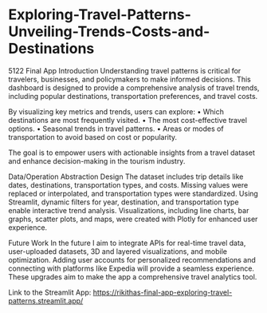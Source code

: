 # Exploring-Travel-Patterns-Unveiling-Trends-Costs-and-Destinations
5122 Final App
Introduction
Understanding travel patterns is critical for travelers, businesses, and policymakers to make informed decisions. This dashboard is designed to provide a comprehensive analysis of travel trends, including popular destinations, transportation preferences, and travel costs.

By visualizing key metrics and trends, users can explore:
	•	Which destinations are most frequently visited.
	•	The most cost-effective travel options.
	•	Seasonal trends in travel patterns.
	•	Areas or modes of transportation to avoid based on cost or popularity.

The goal is to empower users with actionable insights from a travel dataset and enhance decision-making in the tourism industry.

Data/Operation Abstraction Design
The dataset includes trip details like dates, destinations, transportation types, and costs. Missing values were replaced or interpolated, and transportation types were standardized. Using Streamlit, dynamic filters for year, destination, and transportation type enable interactive trend analysis. Visualizations, including line charts, bar graphs, scatter plots, and maps, were created with Plotly for enhanced user experience.

Future Work
In the future I aim to integrate APIs for real-time travel data, user-uploaded datasets, 3D and layered visualizations, and mobile optimization. Adding user accounts for personalized recommendations and connecting with platforms like Expedia will provide a seamless experience. These upgrades aim to make the app a comprehensive travel analytics tool.

Link to the Streamlit App: https://rikithas-final-app-exploring-travel-patterns.streamlit.app/




